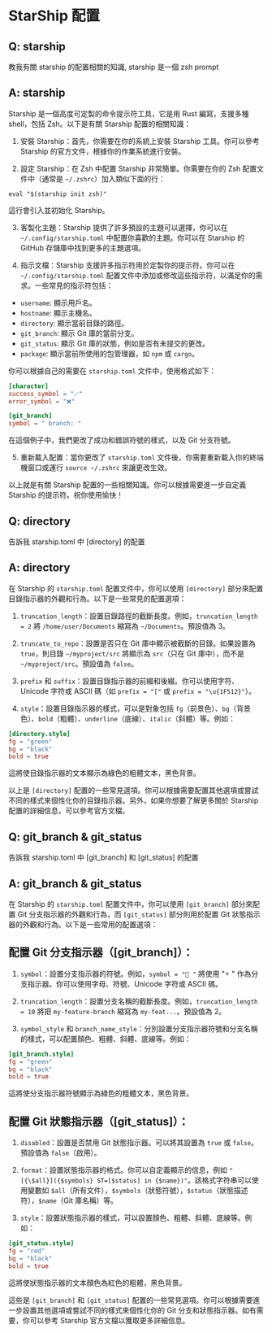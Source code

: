 # StarShip 配置

## Q: starship

教我有關 starship 的配置相關的知識, starship 是一個 zsh prompt

## A: starship

Starship 是一個高度可定製的命令提示符工具，它是用 Rust 編寫，支援多種 shell，包括 Zsh。以下是有關 Starship 配置的相關知識：

1. 安裝 Starship：首先，你需要在你的系統上安裝 Starship 工具。你可以參考 Starship 的官方文件，根據你的作業系統進行安裝。

2. 設定 Starship：在 Zsh 中配置 Starship 非常簡單。你需要在你的 Zsh 配置文件中（通常是 `~/.zshrc`）加入類似下面的行：

```shell
eval "$(starship init zsh)"
```

這行會引入並初始化 Starship。

3. 客製化主題：Starship 提供了許多預設的主題可以選擇，你可以在 `~/.config/starship.toml` 中配置你喜歡的主題。你可以在 Starship 的 GitHub 存儲庫中找到更多的主題選項。

4. 指示文檔：Starship 支援許多指示符用於定製你的提示符。你可以在 `~/.config/starship.toml` 配置文件中添加或修改這些指示符，以滿足你的需求。一些常見的指示符包括：

- `username`: 顯示用戶名。
- `hostname`: 顯示主機名。
- `directory`: 顯示當前目錄的路徑。
- `git_branch`: 顯示 Git 庫的當前分支。
- `git_status`: 顯示 Git 庫的狀態，例如是否有未提交的更改。
- `package`: 顯示當前所使用的包管理器，如 `npm` 或 `cargo`。

你可以根據自己的需要在 `starship.toml` 文件中，使用格式如下：

```toml
[character]
success_symbol = "✅"
error_symbol = "❌"

[git_branch]
symbol = " branch: "
```

在這個例子中，我們更改了成功和錯誤符號的樣式，以及 Git 分支符號。

5. 重新載入配置：當你更改了 `starship.toml` 文件後，你需要重新載入你的終端機窗口或運行 `source ~/.zshrc` 來讓更改生效。

以上就是有關 Starship 配置的一些相關知識。你可以根據需要進一步自定義 Starship 的提示符。祝你使用愉快！

## Q: directory

告訴我 starship.toml 中 [directory] 的配置

## A: directory 

在 Starship 的 `starship.toml` 配置文件中，你可以使用 `[directory]` 部分來配置目錄指示器的外觀和行為。以下是一些常見的配置選項：

1. `truncation_length`：設置目錄路徑的截斷長度。例如，`truncation_length = 2` 將 `/home/user/Documents` 縮寫為 `~/Documents`。預設值為 3。

2. `truncate_to_repo`：設置是否只在 Git 庫中顯示被截斷的目錄。如果設置為 `true`，則目錄 `~/myproject/src` 將顯示為 `src`（只在 Git 庫中），而不是 `~/myproject/src`。預設值為 `false`。

3. `prefix` 和 `suffix`：設置目錄指示器的前綴和後綴。你可以使用字符、Unicode 字符或 ASCII 碼（如 `prefix = "["` 或 `prefix = "\u{1F512}"`）。

4. `style`：設置目錄指示器的樣式，可以是對象包括 `fg`（前景色）、`bg`（背景色）、`bold`（粗體）、`underline`（底線）、`italic`（斜體）等。例如：

```toml
[directory.style]
fg = "green"
bg = "black"
bold = true
```

這將使目錄指示器的文本顯示為綠色的粗體文本，黑色背景。

以上是 `[directory]` 配置的一些常見選項。你可以根據需要配置其他選項或嘗試不同的樣式來個性化你的目錄指示器。另外，如果你想要了解更多關於 Starship 配置的詳細信息，可以參考官方文檔。

## Q: git_branch & git_status

告訴我 starship.toml 中 [git_branch] 和 [git_status] 的配置


## A: git_branch & git_status

在 Starship 的 `starship.toml` 配置文件中，你可以使用 `[git_branch]` 部分來配置 Git 分支指示器的外觀和行為，而 `[git_status]` 部分則用於配置 Git 狀態指示器的外觀和行為。以下是一些常用的配置選項：

## 配置 Git 分支指示器（[git_branch]）：

1. `symbol`：設置分支指示器的符號。例如，`symbol = " "` 將使用 " " 作為分支指示器。你可以使用字母、符號、Unicode 字符或 ASCII 碼。

2. `truncation_length`：設置分支名稱的截斷長度。例如，`truncation_length = 10` 將把 `my-feature-branch` 縮寫為 `my-feat...`。預設值為 2。

3. `symbol_style` 和 `branch_name_style`：分別設置分支指示器符號和分支名稱的樣式，可以配置顏色、粗體、斜體、底線等。例如：

```toml
[git_branch.style]
fg = "green"
bg = "black"
bold = true
```

這將使分支指示器符號顯示為綠色的粗體文本，黑色背景。

## 配置 Git 狀態指示器（[git_status]）：

1. `disabled`：設置是否禁用 Git 狀態指示器。可以將其設置為 `true` 或 `false`。預設值為 `false`（啟用）。

2. `format`：設置狀態指示器的格式。你可以自定義顯示的信息，例如 `"[{\$all}]({$symbols} ST=[$status] in {$name})"`。該格式字符串可以使用變數如 `$all`（所有文件），`$symbols`（狀態符號），`$status`（狀態描述符），`$name`（Git 庫名稱）等。

3. `style`：設置狀態指示器的樣式，可以設置顏色、粗體、斜體、底線等。例如：

```toml
[git_status.style]
fg = "red"
bg = "black"
bold = true
```

這將使狀態指示器的文本顏色為紅色的粗體，黑色背景。

這些是 `[git_branch]` 和 `[git_status]` 配置的一些常見選項。你可以根據需要進一步設置其他選項或嘗試不同的樣式來個性化你的 Git 分支和狀態指示器。如有需要，你可以參考 Starship 官方文檔以獲取更多詳細信息。